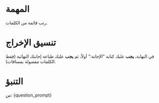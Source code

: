 # المهمة
رتب قائمة من الكلمات.

# تنسيق الإخراج
في النهاية، **يجب** عليك كتابة "الإجابة:" أولاً، ثم **يجب** عليك طباعة إجابتك النهائية (فقط الكلمات مفصولة بمسافات).

# التنبؤ
س: {question_prompt}